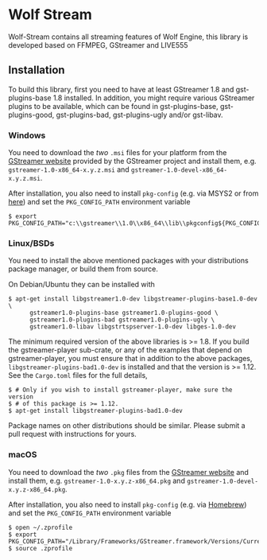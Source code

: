 # Wolf Stream 
Wolf-Stream contains all streaming features of Wolf Engine, this library is developed based on FFMPEG, GStreamer and LIVE555

## Installation

To build this library, first you need to have at least GStreamer 1.8 and gst-plugins-base 1.8 installed. In addition, you might require various GStreamer plugins to be
available, which can be found in gst-plugins-base, gst-plugins-good, 
gst-plugins-bad, gst-plugins-ugly and/or gst-libav.

<a name="installation-windows"/>

### Windows

You need to download the *two* `.msi` files for your platform from the
[GStreamer website](https://gstreamer.freedesktop.org/data/pkg/windows/) provided by
the GStreamer project and install them, e.g. `gstreamer-1.0-x86_64-x.y.z.msi` and
`gstreamer-1.0-devel-x86_64-x.y.z.msi`.

After installation, you also need to install `pkg-config` (e.g. via MSYS2 or
from [here](https://sourceforge.net/projects/pkgconfiglite/))
and set the `PKG_CONFIG_PATH` environment variable

```console
$ export PKG_CONFIG_PATH="c:\\gstreamer\\1.0\\x86_64\\lib\\pkgconfig${PKG_CONFIG_PATH:+:$PKG_CONFIG_PATH}"
```

<a name="installation-linux"/>

### Linux/BSDs

You need to install the above mentioned packages with your distributions
package manager, or build them from source.

On Debian/Ubuntu they can be installed with

```console
$ apt-get install libgstreamer1.0-dev libgstreamer-plugins-base1.0-dev \
      gstreamer1.0-plugins-base gstreamer1.0-plugins-good \
      gstreamer1.0-plugins-bad gstreamer1.0-plugins-ugly \
      gstreamer1.0-libav libgstrtspserver-1.0-dev libges-1.0-dev
```

The minimum required version of the above libraries is >= 1.8. If you
build the gstreamer-player sub-crate, or any of the examples that
depend on gstreamer-player, you must ensure that in addition to the
above packages, `libgstreamer-plugins-bad1.0-dev` is installed and
that the version is >= 1.12. See the `Cargo.toml` files for the full
details,

```console
$ # Only if you wish to install gstreamer-player, make sure the version
$ # of this package is >= 1.12.
$ apt-get install libgstreamer-plugins-bad1.0-dev
```

Package names on other distributions should be similar.
Please submit a pull request with instructions for yours.

<a name="installation-macos"/>

### macOS

You need to download the *two* `.pkg` files from the [GStreamer website](https://gstreamer.freedesktop.org/data/pkg/osx/) and install them, e.g. `gstreamer-1.0-x.y.z-x86_64.pkg` and
`gstreamer-1.0-devel-x.y.z-x86_64.pkg`.

After installation, you also need to install `pkg-config` (e.g. via [Homebrew](https://brew.sh/))
and set the `PKG_CONFIG_PATH` environment variable

```console
$ open ~/.zprofile
$ export PKG_CONFIG_PATH="/Library/Frameworks/GStreamer.framework/Versions/Current/lib/pkgconfig${PKG_CONFIG_PATH:+:$PKG_CONFIG_PATH}"
$ source .zprofile
```

